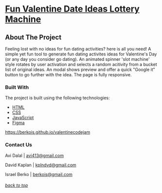 # [**Fun Valentine Date Ideas Lottery Machine**](https://berkois.github.io/valentinecodejam)

## About The Project

Feeling lost with no ideas for fun dating activities? here is all you need!
A simple yet fun tool to generate fun dating activites ideas for Valentine's Day (or any day you consider go dating). An animated spinner 'slot machine' style rotates by user activation and selects a random acitivity from a bucket list of original ideas. An modal shows preview and offer a quick "Google it" button to go further with the idea.
The page is fully responsive.

### Built With

The project is built using the following technologies:

- [HTML](https://developer.mozilla.org/en-US/docs/Web/HTML)
- [CSS](https://www.w3.org/Style/CSS/Overview.en.html)
- [JavaScript](https://www.javascript.com)
- [Figma](https://www.figma.com/)

https://berkois.github.io/valentinecodejam

### Contact Us

Avi Dalal | avi413@gmail.com

David Kaplan | kplndvd@gmail.com

Israel Berko | berkois@gmail.com

###### [back to top](#top)
